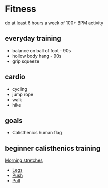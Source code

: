 # Fitness

do at least 6 hours a week of 100+ BPM activity

## everyday training

- balance on ball of foot - 90s
- hollow body hang - 90s
- grip squeeze

## cardio

- cycling
- jump rope
- walk
- hike

## goals

- Calisthenics human flag

## beginner calisthenics training

[Morning stretches](./stretches/morning_stretches.md)

- [Legs](./beginner%20calisthenics/Legs.md)
- [Push](./beginner%20calisthenics/Push.md)
- [Pull](./beginner%20calisthenics/Pull.md)
